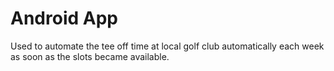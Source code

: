 # Android App

Used to automate the tee off time at local golf club automatically each week as soon as the slots became available.
